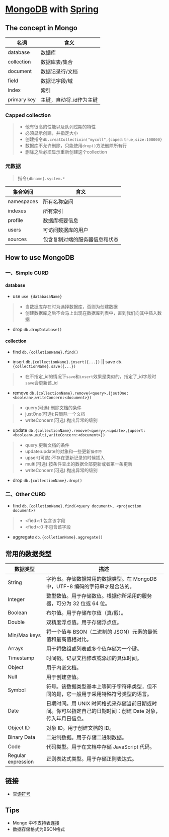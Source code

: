 # [MongoDB](https://docs.mongodb.com/manual/) with [Spring](https://spring.io)

## The concept in Mongo

| 名词 | 含义 |  
| --- | --- |  
| database | 数据库 |  
| collection | 数据库表/集合 |  
| document | 数据记录行/文档 |  
| field | 数据记字段/域 |  
| index | 索引 |  
| primary key | 主键，自动将_id作为主键 |  

### Capped collection

> - 他有很高的性能以及队列过期的特性
> - 必须显示创建，并指定大小
> - 创建指令`db.creatCollectioin("mycoll",{caped:true,size:100000}`
> - 数据库不允许删除，只能使用`drop()`方法删除所有行
> - 删除之后必须显示重新创建这个collection

### 元数据

> 指令`{dbname}.system.*`

| 集合空间 | 含义 |
| --- | --- |
|namespaces|所有名称空间|
|indexes|所有索引|
|profile|数据库概要信息|
|users|可访问数据库的用户|
|sources|包含复制对端的服务器信息和状态|

## How to use MongoDB

### 一、Simple CURD

#### database

- use `use {databasaName}`

> - 当数据库存在时为选择数据库，否则为创建数据
> - 创建数据库之后不会马上出现在数据库列表中，直到我们向其中插入数据

- drop `db.dropDatabase()`

#### collection

- find `db.{colletionName}.find()`

- insert  `db.{collectionName}.insert({...})` || save `db.{collectionName}.save({...})`

> - 在不指定_id的情况下`save`和`insert`效果是类似的，指定了_id字段时`save`会更新该_id

- remove `db.{collectionName}.remove(<query>,{jsutOne: <boolean>,writeConcern:<document>})`

> - query(可选):删除文档的条件
> - justOne(可选):只删除一个文档
> - writeConcern(可选):抛出异常的级别

- update `db.{collectionName}.remove(<query>,<update>,{upsert: <boolean>,multi,writeConcern:<document>})`

> - query:更新文档的条件
> - update:update的对象和一些更新`操作符`
> - upsert(可选):不存在更新记录的时候插入
> - multi(可选):按条件查出的数据全部更新或者第一条更新
> - writeConcern(可选):抛出异常的级别

- drop `db.{collectionName}.drop()`

### 二、Other CURD
- find `db.{colletionName}.find(<query document>, <projection document>)`
> - \<fied\>:1 包含该字段
> - \<fied\>:0 不包含该字段

- aggregate `db.{colletionName}.aggregate()`
## 常用的数据类型

|数据类型|描述|
|---|---|
|String |字符串。存储数据常用的数据类型。在 MongoDB 中，UTF-8 编码的字符串才是合法的。|
|Integer| 整型数值。用于存储数值。根据你所采用的服务器，可分为 32 位或 64 位。|
|Boolean| 布尔值。用于存储布尔值（真/假）。|
|Double| 双精度浮点值。用于存储浮点值。|
|Min/Max keys| 将一个值与 BSON（二进制的 JSON）元素的最低值和最高值相对比。|
|Arrays | 用于将数组或列表或多个值存储为一个键。|
|Timestamp|时间戳。记录文档修改或添加的具体时间。|
|Object |用于内嵌文档。|
|Null| 用于创建空值。|
|Symbol| 符号。该数据类型基本上等同于字符串类型，但不同的是，它一般用于采用特殊符号类型的语言。|
|Date| 日期时间。用 UNIX 时间格式来存储当前日期或时间。你可以指定自己的日期时间：创建 Date 对象，传入年月日信息。|
|Object ID|对象 ID。用于创建文档的 ID。|
|Binary Data | 二进制数据。用于存储二进制数据。|
|Code |代码类型。用于在文档中存储 JavaScript 代码。|
|Regular expression | 正则表达式类型。用于存储正则表达式。|

## 链接
- [查询符号](https://docs.mongodb.com/manual/reference/operator/query/#std-label-query-projection-operators-top)
## Tips

- Mongo 中不支持表连接
- 数据存储格式为BSON格式
